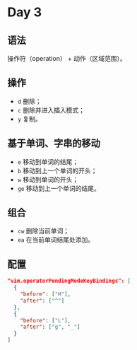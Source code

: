 # Day 3

## 语法

操作符（operation） + 动作（区域范围）。

## 操作

- `d` 删除；
- `c` 删除并进入插入模式；
- `y` 复制。

## 基于单词、字串的移动

- `e` 移动到单词的结尾；
- `b` 移动到上一个单词的开头；
- `w` 移动到单词的开头；
- `ge` 移动到上一个单词的结尾。

## 组合

- `cw` 删除当前单词；
- `ea` 在当前单词结尾处添加。

## 配置

``` json
"vim.operatorPendingModeKeyBindings": [
  {
    "before": ["H"],
    "after": ["^"]
  },
  {
    "before": ["L"],
    "after": ["g", "_"]
  } 
]
```

